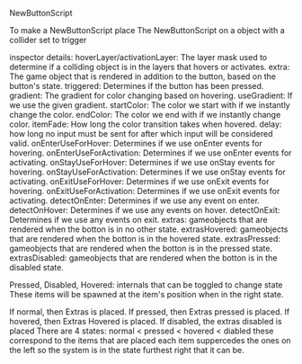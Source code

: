 NewButtonScript

To make a NewButtonScript place The NewButtonScript on a object with a collider set to trigger

inspector details: 
hoverLayer/activationLayer: The layer mask used to determine if a colliding object is in the
layers that hovers or activates.
extra: The game object that is rendered in addition to the button, based on the button's state. 
triggered: Determines if the button has been pressed. 
gradient: The gradient for color changing based on hovering. 
useGradient: If we use the given gradient. 
startColor: The color we start with if we instantly change the color. 
endColor: The color we end with if we instantly change color. 
itemFade: How long the color transition takes when hovered. 
delay: how long no input must be sent for after which input will be considered valid. 
onEnterUseForHover: Determines if we use onEnter events for hovering. 
onEnterUseForActivation: Determines if we use onEnter events for activating. 
onStayUseForHover: Determines if we use onStay events for hovering. 
onStayUseForActivation: Determines if we use onStay events for activating. 
onExitUseForHover: Determines if we use onExit events for hovering. 
onExitUseForActivation: Determines if we use onExit events for activating. 
detectOnEnter: Determines if we use any event on enter. 
detectOnHover: Determines if we use any events on hover. 
detectOnExit: Determines if we use any events on exit.
extras: gameobjects that are rendered when the botton is in no other state.
extrasHovered: gameobjects that are rendered when the botton is in the hovered state.
extrasPressed: gameobjects that are rendered when the botton is in the pressed state.
extrasDisabled: gameobjects that are rendered when the botton is in the disabled state.

Pressed, Disabled, Hovered: internals that can be toggled to change state 
These items will be spawned at the item's position when in the right state.

If normal, then Extras is placed. 
If pressed, then Extras pressed is placed. 
If hovered, then Extras Hovered is placed. 
If disabled, the extras disabled is placed 
There are 4 states: normal < pressed < hovered < diabled 
these correspond to the items that are placed each item suppercedes the ones on the left so the system is in 
the state furthest right that it can be.

